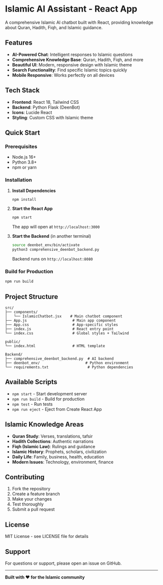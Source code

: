 # Islamic AI Assistant - React App

A comprehensive Islamic AI chatbot built with React, providing knowledge about Quran, Hadith, Fiqh, and Islamic guidance.

## Features

- **AI-Powered Chat**: Intelligent responses to Islamic questions
- **Comprehensive Knowledge Base**: Quran, Hadith, Fiqh, and more
- **Beautiful UI**: Modern, responsive design with Islamic theme
- **Search Functionality**: Find specific Islamic topics quickly
- **Mobile Responsive**: Works perfectly on all devices

## Tech Stack

- **Frontend**: React 18, Tailwind CSS
- **Backend**: Python Flask (DeenBot)
- **Icons**: Lucide React
- **Styling**: Custom CSS with Islamic theme

## Quick Start

### Prerequisites
- Node.js 16+ 
- Python 3.8+
- npm or yarn

### Installation

1. **Install Dependencies**
   ```bash
   npm install
   ```

2. **Start the React App**
   ```bash
   npm start
   ```
   The app will open at `http://localhost:3000`

3. **Start the Backend** (in another terminal)
   ```bash
   source deenbot_env/bin/activate
   python3 comprehensive_deenbot_backend.py
   ```
   Backend runs on `http://localhost:8080`

### Build for Production

```bash
npm run build
```

## Project Structure

```
src/
├── components/
│   └── IslamicChatbot.jsx    # Main chatbot component
├── App.js                     # Main app component
├── App.css                    # App-specific styles
├── index.js                   # React entry point
└── index.css                  # Global styles + Tailwind

public/
└── index.html                 # HTML template

Backend/
├── comprehensive_deenbot_backend.py  # AI backend
├── deenbot_env/                     # Python environment
└── requirements.txt                  # Python dependencies
```

## Available Scripts

- `npm start` - Start development server
- `npm run build` - Build for production
- `npm test` - Run tests
- `npm run eject` - Eject from Create React App

## Islamic Knowledge Areas

- **Quran Study**: Verses, translations, tafsir
- **Hadith Collections**: Authentic narrations
- **Fiqh (Islamic Law)**: Rulings and guidance
- **Islamic History**: Prophets, scholars, civilization
- **Daily Life**: Family, business, health, education
- **Modern Issues**: Technology, environment, finance

## Contributing

1. Fork the repository
2. Create a feature branch
3. Make your changes
4. Test thoroughly
5. Submit a pull request

## License

MIT License - see LICENSE file for details

## Support

For questions or support, please open an issue on GitHub.

---

**Built with ❤️ for the Islamic community**
